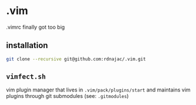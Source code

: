 # .vim
.vimrc finally got too big

## installation
```bash
git clone --recursive git@github.com:rdnajac/.vim.git
```

## `vimfect.sh`
vim plugin manager that lives in `.vim/pack/plugins/start` and maintains vim plugins through git submodules (see: `.gitmodules`)



